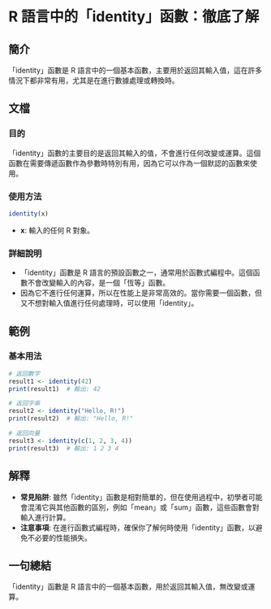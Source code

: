 <!--
Meta Description: # R 語言中的「identity」函數：徹底了解 ## 簡介 「identity」函數是 R 語言中的一個基本函數，主要用於返回其輸入值，這在許多情況下都非常有用，尤其是在進行數據處理或轉換時。 ## 文檔 ### 目的 「identity」函數的主要目的是返回其輸入的值，不會進行任何改變或運算。...
Meta Keywords: identity, 函數是, print, 語言中的一個基本函數, result1
-->

# R 語言中的「identity」函數：徹底了解

## 簡介
「identity」函數是 R 語言中的一個基本函數，主要用於返回其輸入值，這在許多情況下都非常有用，尤其是在進行數據處理或轉換時。

## 文檔
### 目的
「identity」函數的主要目的是返回其輸入的值，不會進行任何改變或運算。這個函數在需要傳遞函數作為參數時特別有用，因為它可以作為一個默認的函數來使用。

### 使用方法
```R
identity(x)
```
- **x**: 輸入的任何 R 對象。

### 詳細說明
- 「identity」函數是 R 語言的預設函數之一，通常用於函數式編程中。這個函數不會改變輸入的內容，是一個「恆等」函數。
- 因為它不進行任何運算，所以在性能上是非常高效的。當你需要一個函數，但又不想對輸入值進行任何處理時，可以使用「identity」。

## 範例
### 基本用法
```R
# 返回數字
result1 <- identity(42)
print(result1)  # 輸出: 42

# 返回字串
result2 <- identity("Hello, R!")
print(result2)  # 輸出: "Hello, R!"

# 返回向量
result3 <- identity(c(1, 2, 3, 4))
print(result3)  # 輸出: 1 2 3 4
```

## 解釋
- **常見陷阱**: 雖然「identity」函數是相對簡單的，但在使用過程中，初學者可能會混淆它與其他函數的區別，例如「mean」或「sum」函數，這些函數會對輸入進行計算。
- **注意事項**: 在進行函數式編程時，確保你了解何時使用「identity」函數，以避免不必要的性能損失。

## 一句總結
「identity」函數是 R 語言中的一個基本函數，用於返回其輸入值，無改變或運算。